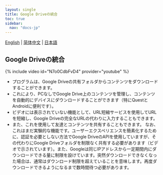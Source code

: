 ```yaml
---
layout: single
title: Google Driveの統合
toc: true
sidebar:
  nav: "docs-jp"
---
```

[English](/dancexr/features/googledrive) | [简体中文](/zh/dancexr/features/googledrive) | [日本語](/jp/dancexr/features/googledrive)


## Google Driveの統合
{% include video id="N7o0CdbFvD4" provider="youtube" %}
* プログラムは、Google Driveの共有フォルダからコンテンツをダウンロードすることができます。
* これにより、PCなしでGoogle Drive上のコンテンツを管理し、コンテンツを自動的にデバイスにダウンロードすることができます（特にQuestとAndroidに便利です）。
* ビデオには表示されていない機能として、URL短縮サービスを使用してURLを短縮し、Google Driveの完全なURLの代わりに入力することもできます。
* また、これを使用して友達とコンテンツを共有することもできます。
なお、これはまだ実験的な機能です。ユーザーエクスペリエンスを簡素化するために、認証を必要としない方法でGoogle DriveのAPIを使用していますが、その代わりにGoogle Driveフォルダを制限なく共有する必要があります（ビデオで示されています）。また、Googleは同じIPアドレスから一定期間内にダウンロードできる量に制限を設けています。突然ダウンロードできなくなった場合は、通常はダウンロード制限を超えていることを意味します。再度ダウンロードできるようになるまで数時間待つ必要があります。